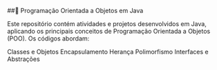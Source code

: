 ##📘 Programação Orientada a Objetos em Java

Este repositório contém atividades e projetos desenvolvidos em Java, aplicando os principais conceitos de Programação Orientada a Objetos (POO).
Os códigos abordam:

Classes e Objetos
Encapsulamento
Herança
Polimorfismo
Interfaces e Abstrações
